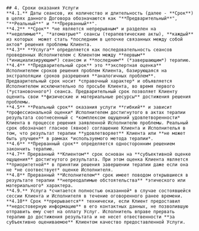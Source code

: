 	## 4. Сроки оказания Услуги
	**4.1.** Даты сеансов, их количество и длительность (далее - **Срок**) в целях данного Договора обозначаются как "**Предварительный**", "**Реальный**" и "**Прерванный**".  
	**4.2** **Срок** *не является непрерывным* и разделен на **неделимые**, "*атоматрые*" сеансы (терапевтические акты), **каждый** из которых  может стать *последним в цепочке связанных между собой актов* решения проблемы Клиента.
	**4.3** **Услуга** определяется как последовательность сеансов проведенных Исполнителем с Клиентом между **первым** (*инициализирующим*) сеансом и **последним** (*завершающим*) терапию.  
	**4.4** **Предварительный срок** это **экспертная оценка** Исполнителем сроков решения проблем Клиента, базирующаяся на экстраполяции сроков разрешения **аналогичных проблем**. Предварительный срок носит *справочный характер* и объявляется Исполнителем исключительно по просьбе Клиента, во время первого (*установочного*) сеанса. Предварительный срок позволяет Клиенту оценить свои **физические и материальные ресурсы** достижения решения проблемы.  
	**4.5** **Реальный срок** оказания услуги **гибкий** и зависит *профессиональной оценки* Исполнителем достигнутого в актах терапии результата соотнесенный с *комплексом ощущений удовлетворенности* Клиента в процессе решения заявленной Исполнителю проблемы. Реальный срок обозначает гласное (явное) соглашение Клиента и Исполнителья в том, что результат терапии **удовлетворяет** Клиента или **не может быть улучшен** в рамках *используемого метода терапии*.  
	**4.6** **Прерванный срок** определяется односторонним решением закончить терапию.  
	**4.7** Прерванный **Клиентом** срок основан на **субъективной оценке ощущения** достигнутого результата. При этом оценка Клиента является **приоритетной** в принятии решения завершении терапии даже если она не *не соотвествует* оценке Исполнителя.  
	**4.8** Прерванный **Исполнителем** срок имеет поводом открывшиеся в результате терапии **непреодалимые обстоятельства** *этического или материального* характера.  
	**4.9.** Услуга *считается полностью оказанной* в случае состоявшейся сессии Клиента и Исполнителя в течение оговоренного ранее времени.  
	**4.10** Срок **прерывается** технически, если Клиент предоставил **недостоверную информацию** в его контактных данных, не позволившую отправить ему счет на оплату Услуг. Исполнитель вправе прервать терапию до достижения результата и не несет отвественности **за субъективно оцениваемое** Клиентом качество предоставленной Услуги.
